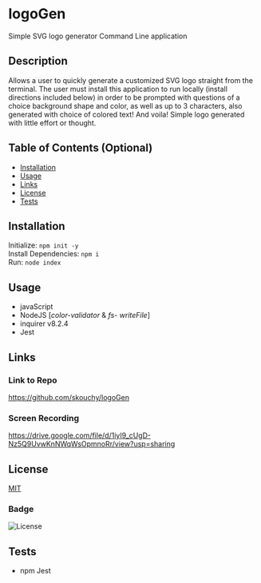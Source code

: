 # logoGen
Simple SVG logo generator Command Line application

## Description

Allows a user to quickly generate a customized SVG logo straight from the terminal. The user must install this application to run locally (install directions included below) in order to be prompted with questions of a choice background shape and color, as well as up to 3 characters, also generated with choice of colored text! And voila! Simple logo generated with little effort or thought.



## Table of Contents (Optional)

- [Installation](#installation) 
- [Usage](#usage)
- [Links](#links)
- [License](#license)
- [Tests](#tests)



## Installation

Initialize: `npm init -y`
<br>
Install Dependencies: `npm i`
<br>
Run: `node index`
<br>

## Usage
* javaScript
* NodeJS [*color-validator* & *fs- writeFile*]
* inquirer v8.2.4
* Jest


## Links
### Link to Repo
https://github.com/skouchy/logoGen

### Screen Recording
https://drive.google.com/file/d/1iyI9_cUgD-Nz5Q9UvwKnNWqWsOpmnoRr/view?usp=sharing


## License
[MIT](https://opensource.org/badge/license/MIT/)
### Badge

![License](https://img.shields.io/badge/License-MIT-yellow.svg)

## Tests

- npm Jest